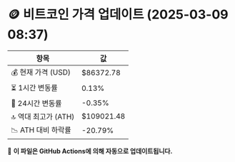 # 🪙 비트코인 가격 업데이트 (2025-03-09 08:37)

| 항목                | 값 |
|--------------------|----------------|
| 💰 현재 가격 (USD) | $86372.78 |
| ⏳ 1시간 변동률    | 0.13% |
| 📆 24시간 변동률   | -0.35% |
| 🔝 역대 최고가 (ATH) | $109021.48 |
| 📉 ATH 대비 하락률 | -20.79% |

🔄 **이 파일은 GitHub Actions에 의해 자동으로 업데이트됩니다.**
